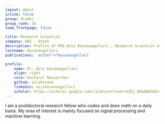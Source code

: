 ```yaml
---
layout: about
inline: false
group: Alumni
group_rank: 10
team_frontpage: false

title: Research Scientist
company: ADI - Xtech
description: Profile of PhD Aziz Kocanaogullari , Research Scientist at the  ADI - Xtech.
lastname: Kocanaogullari
publications: 'author^=*Kocanaogullari'

profile:
    name: Dr. Aziz Kocanaogullari 
    align: right
    role: Doctoral Researcher
    github: azizkocana
    linkedin: azizkocanaogullari
    scholar: https://scholar.google.com/citations?user=kZEj_OkAAAAJ&hl=en
---
```


I am a postdoctoral research fellow who codes and does math on a daily basis. My area of interest is mainly focused on signal processing and machine learning.